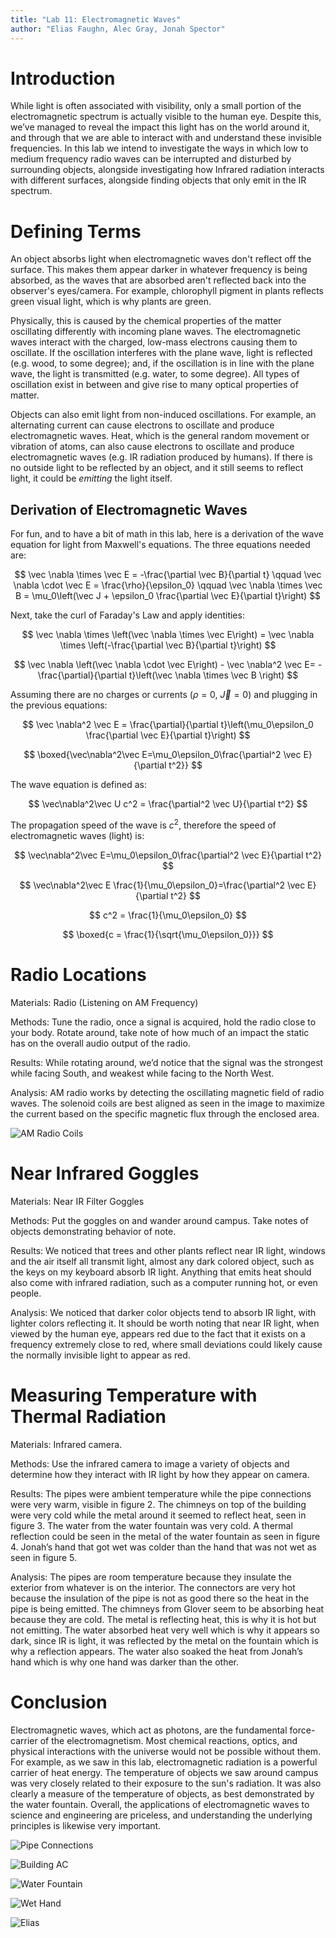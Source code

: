 ```yaml
---
title: "Lab 11: Electromagnetic Waves"
author: "Elias Faughn, Alec Gray, Jonah Spector"
---
```


# Introduction

While light is often associated with visibility, only a small portion of the
electromagnetic spectrum is actually visible to the human eye. Despite this,
we’ve managed to reveal the impact this light has on the world around it, and
through that we are able to interact with and understand these invisible
frequencies. In this lab we intend to investigate the ways in which low to
medium frequency radio waves can be interrupted and disturbed by surrounding
objects, alongside investigating how Infrared radiation interacts with different
surfaces, alongside finding objects that only emit in the IR spectrum.

# Defining Terms

An object absorbs light when electromagnetic waves don't reflect off the
surface. This makes them appear darker in whatever frequency is being absorbed,
as the waves that are absorbed aren't reflected back into the observer's
eyes/camera. For example, chlorophyll pigment in plants reflects green visual
light, which is why plants are green.

Physically, this is caused by the chemical properties of the matter oscillating
differently with incoming plane waves. The electromagnetic waves interact with
the charged, low-mass electrons causing them to oscillate. If the oscillation
interferes with the plane wave, light is reflected (e.g. wood, to some degree);
and, if the oscillation is in line with the plane wave, the light is transmitted
(e.g. water, to some degree). All types of oscillation exist in between and give
rise to many optical properties of matter.

Objects can also emit light from non-induced oscillations. For example, an
alternating current can cause electrons to oscillate and produce electromagnetic
waves. Heat, which is the general random movement or vibration of atoms, can
also cause electrons to oscillate and produce electromagnetic waves (e.g. IR
radiation produced by humans). If there is no outside light to be reflected by
an object, and it still seems to reflect light, it could be *emitting* the light
itself.

## Derivation of Electromagnetic Waves

For fun, and to have a bit of math in this lab, here is a derivation of the wave
equation for light from Maxwell's equations. The three equations needed are:

$$ \vec \nabla \times \vec E = -\frac{\partial \vec B}{\partial t} \qquad \vec
\nabla \cdot \vec E = \frac{\rho}{\epsilon_0} \qquad \vec \nabla \times \vec B =
\mu_0\left(\vec J + \epsilon_0 \frac{\partial \vec E}{\partial t}\right) $$ 

Next, take the curl of Faraday's Law and apply identities:

$$ \vec \nabla \times \left(\vec \nabla \times \vec E\right) = \vec \nabla
\times \left(-\frac{\partial \vec B}{\partial t}\right) $$

$$ \vec \nabla \left(\vec \nabla \cdot \vec E\right) - \vec \nabla^2 \vec E= -
\frac{\partial}{\partial t}\left(\vec \nabla \times \vec B \right) $$

Assuming there are no charges or currents ($\rho=0$, $\vec J = 0$) and plugging
in the previous equations:

$$ \vec \nabla^2 \vec E = \frac{\partial}{\partial t}\left(\mu_0\epsilon_0
\frac{\partial \vec E}{\partial t}\right) $$

$$ \boxed{\vec\nabla^2\vec E=\mu_0\epsilon_0\frac{\partial^2 \vec E}{\partial
t^2}} $$

The wave equation is defined as:

$$ \vec\nabla^2\vec U c^2 = \frac{\partial^2 \vec U}{\partial t^2} $$

The propagation speed of the wave is $c^2$, therefore the speed of
electromagnetic waves (light) is:

$$ \vec\nabla^2\vec E=\mu_0\epsilon_0\frac{\partial^2 \vec E}{\partial t^2} $$

$$ \vec\nabla^2\vec E \frac{1}{\mu_0\epsilon_0}=\frac{\partial^2 \vec
E}{\partial t^2} $$

$$ c^2 = \frac{1}{\mu_0\epsilon_0} $$

$$ \boxed{c = \frac{1}{\sqrt{\mu_0\epsilon_0}}} $$

# Radio Locations

Materials: Radio (Listening on AM Frequency)

Methods: Tune the radio, once a signal is acquired, hold the radio close to your
body. Rotate around, take note of how much of an impact the static has on the
overall audio output of the radio.

Results: While rotating around, we’d notice that the signal was the strongest
while facing South, and weakest while facing to the North West.

Analysis: AM radio works by detecting the oscillating magnetic field of radio
waves. The solenoid coils are best aligned as seen in the image to maximize the
current based on the specific magnetic flux through the enclosed area.

![AM Radio Coils](am_radio.jpg)

# Near Infrared Goggles

Materials: Near IR Filter Goggles

Methods: Put the goggles on and wander around campus. Take notes of objects
demonstrating behavior of note.

Results: We noticed that trees and other plants reflect near IR light, windows
and the air itself all transmit light, almost any dark colored object, such as
the keys on my keyboard absorb IR light. Anything that emits heat should also
come with infrared radiation, such as a computer running hot, or even people.

Analysis: We noticed that darker color objects tend to absorb IR light, with
lighter colors reflecting it. It should be worth noting that near IR light, when
viewed by the human eye, appears red due to the fact that it exists on a
frequency extremely close to red, where small deviations could likely cause the
normally invisible light to appear as red.

# Measuring Temperature with Thermal Radiation

Materials: Infrared camera.

Methods: Use the infrared camera to image a variety of objects and determine how
they interact with IR light by how they appear on camera.

Results: The pipes were ambient temperature while the pipe connections were very
warm, visible in figure 2. The chimneys on top of the building were very cold
while the metal around it seemed to reflect heat, seen in figure 3. The water
from the water fountain was very cold. A thermal reflection could be seen in the
metal of the water fountain as seen in figure 4. Jonah’s hand that got wet was
colder than the hand that was not wet as seen in figure 5.

Analysis: The pipes are room temperature because they insulate the exterior from
whatever is on the interior. The connectors are very hot because the insulation
of the pipe is not as good there so the heat in the pipe is being emitted. The
chimneys from Glover seem to be absorbing heat because they are cold. The metal
is reflecting heat, this is why it is hot but not emitting. The water absorbed
heat very well which is why it appears so dark, since IR is light, it was
reflected by the metal on the fountain which is why a reflection appears. The
water also soaked the heat from Jonah’s hand which is why one hand was darker
than the other.

# Conclusion

Electromagnetic waves, which act as photons, are the fundamental force-carrier
of the electromagnetism. Most chemical reactions, optics, and physical
interactions with the universe would not be possible without them. For example,
as we saw in this lab, electromagnetic radiation is a powerful carrier of heat
energy. The temperature of objects we saw around campus was very closely related
to their exposure to the sun's radiation. It was also clearly a measure of the
temperature of objects, as best demonstrated by the water fountain. Overall, the
applications of electromagnetic waves to science and engineering are priceless,
and understanding the underlying principles is likewise very important.

![Pipe Connections](fig_2.jpg)

![Building AC](fig_3.jpg)

![Water Fountain](fig_4.jpg)

![Wet Hand](fig_5.jpg)

![Elias](freaky.jpg)



